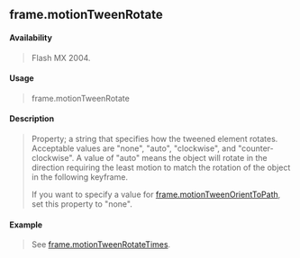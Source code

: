 ## frame.motionTweenRotate

#### Availability

> Flash MX 2004.

#### Usage

> frame.motionTweenRotate

#### Description

> Property; a string that specifies how the tweened element rotates. Acceptable values are "none", "auto", "clockwise", and "counter-clockwise". A value of "auto" means the object will rotate in the direction requiring the least motion to match the rotation of the object in the following keyframe.
>
> If you want to specify a value for [frame.motionTweenOrientToPath](#_bookmark615), set this property to "none".

#### Example

> See [frame.motionTweenRotateTimes](#frame.motionTweenRotateTimes).

<span id="frame.motionTweenRotateTimes" class="anchor"></span>
